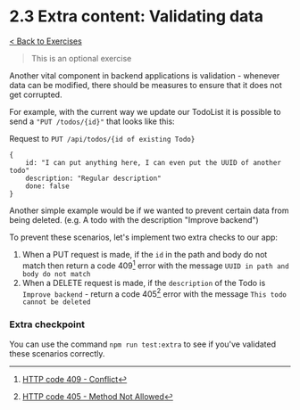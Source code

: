 # 2.3 Extra content: Validating data

[< Back to Exercises](../exercises/README.md)

> This is an optional exercise

Another vital component in backend applications is validation - whenever data can be modified, there should be measures to ensure that it does not get corrupted.

For example, with the current way we update our TodoList it is possible to send a `"PUT /todos/{id}"` that looks like this:

Request to `PUT /api/todos/{id of existing Todo}`

```
{
    id: "I can put anything here, I can even put the UUID of another todo"
    description: "Regular description"
    done: false
}

```

Another simple example would be if we wanted to prevent certain data from being deleted. (e.g. A todo with the description "Improve backend")

To prevent these scenarios, let's implement two extra checks to our app:

1. When a PUT request is made, if the `id` in the path and body do not match then return a code 409[^1] error with the message `UUID in path and body do not match` 
3. When a DELETE request is made, if the `description` of the Todo is `Improve backend` - return a code 405[^2] error with the message `This todo cannot be deleted` 

### Extra checkpoint
You can use the command `npm run test:extra` to see if you've validated these scenarios correctly.

[^1]: [HTTP code 409 - Conflict](https://developer.mozilla.org/en-US/docs/Web/HTTP/Status/409)
[^2]: [HTTP code 405 - Method Not Allowed](https://developer.mozilla.org/en-US/docs/Web/HTTP/Status/409)